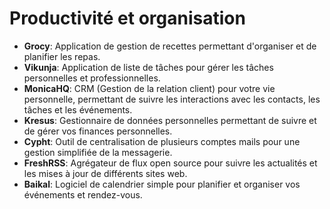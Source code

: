 # Productivité et organisation

- **Grocy**: Application de gestion de recettes permettant d'organiser et de planifier les repas.
- **Vikunja**: Application de liste de tâches pour gérer les tâches personnelles et professionnelles.
- **MonicaHQ**: CRM (Gestion de la relation client) pour votre vie personnelle, permettant de suivre les interactions avec les contacts, les tâches et les événements.
- **Kresus**: Gestionnaire de données personnelles permettant de suivre et de gérer vos finances personnelles.
- **Cypht**: Outil de centralisation de plusieurs comptes mails pour une gestion simplifiée de la messagerie.
- **FreshRSS**: Agrégateur de flux open source pour suivre les actualités et les mises à jour de différents sites web.
- **Baikal**: Logiciel de calendrier simple pour planifier et organiser vos événements et rendez-vous.
